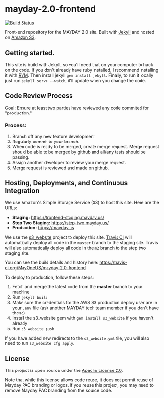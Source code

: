 # mayday-2.0-frontend

[![Build Status](https://travis-ci.org/MayOneUS/mayday-2.0-onboarding.svg?branch=master)](https://travis-ci.org/MayOneUS/mayday-2.0-onboarding)

Front-end repository for the MAYDAY 2.0 site. Built with [Jekyll](http://jekyllrb.com/) and hosted on [Amazon S3](http://aws.amazon.com/s3/).

## Getting started.

This site is build with Jekyll, so you'll need that on your computer to hack on the code.  If you don't already have ruby installed, I recommend installing it with [RVM](https://rvm.io/rvm/install).  Then install jekyll `gem install jekyll`.
Finally, to run it locally just run `jekyll serve --watch`, it'll update when you change the code.

## Code Review Process

Goal: Ensure at least two parties have reviewed any code commited for "production."

### Process:
1. Branch off any new feature development 
2. Regularly commit to your branch.
3. When code is ready to be merged, create merge request.  Merge request should be able to be merged by github and all/any tests should be passing.
4. Assign another developer to review your merge request.
5. Merge request is reviewed and made on github.

## Hosting, Deployments, and Continuous Integration

We use Amazon's Simple Storage Service (S3) to host this site. Here are the URLs:

- **Staging:** https://frontend-staging.mayday.us/
- **Step Two Staging:** https://step-two.mayday.us/
- **Production:** https://mayday.us

We use the [s3_website](https://github.com/laurilehmijoki/s3_website) project to deploy this site. [Travis CI](https://travis-ci.org/) will automatically deploy all code in the `master` branch to the staging site. Travis will also automatically deploy all code in the `m2` branch to the step two staging site.

You can see the build details and history here: https://travis-ci.org/MayOneUS/mayday-2.0-frontend

To deploy to production, follow these steps:

1. Fetch and merge the latest code from the **master** branch to your machine
1. Run `jekyll build`
1. Make sure the credentials for the AWS S3 production deploy user are in your `.env` file (ask another MAYDAY tech team member if you don't have these)
1. Install the s3_website gem with `gem install s3_website` if you haven't already
1. Run `s3_website push`

If you have added new redirects to the `s3_website.yml` file, you will also need to run `s3_website cfg apply`.

## License

This project is open source under the [Apache License 2.0](LICENSE).

Note that while this license allows code reuse, it does not permit reuse of Mayday PAC branding or logos. If you reuse this project, you may need to remove Mayday PAC branding from the source code.
